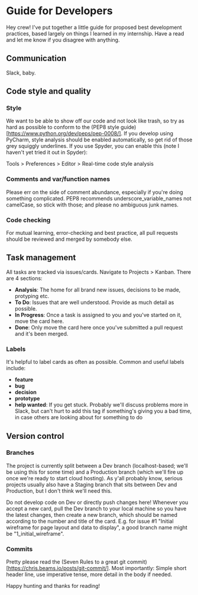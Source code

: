 # Guide for Developers
Hey crew! I've put together a little guide for proposed best development practices, based largely on things I learned in my internship. Have a read and let me know if you disagree with anything.

## Communication
Slack, baby.

## Code style and quality
### Style
We want to be able to show off our code and not look like trash, so try as hard as possible to conform to the (PEP8 style guide)[https://www.python.org/dev/peps/pep-0008/]. If you develop using PyCharm, style analysis should be enabled automatically, so get rid of those grey squiggly underlines. If you use Spyder, you can enable this (note I haven't yet tried it out in Spyder):

Tools > Preferences > Editor > Real-time code style analysis

### Comments and var/function names
Please err on the side of comment abundance, especially if you're doing something complicated. PEP8 recommends underscore_variable_names not camelCase, so stick with those; and please no ambiguous junk names.

### Code checking
For mutual learning, error-checking and best practice, all pull requests should be reviewed and merged by somebody else.

## Task management
All tasks are tracked via issues/cards. Navigate to Projects > Kanban. There are 4 sections:
- **Analysis**: The home for all brand new issues, decisions to be made, protyping etc.
- **To Do**: Issues that are well understood. Provide as much detail as possible.
- **In Progress**: Once a task is assigned to you and you've started on it, move the card here.
- **Done**: Only move the card here once you've submitted a pull request and it's been merged.

### Labels
It's helpful to label cards as often as possible. Common and useful labels include:
- **feature**
- **bug**
- **decision**
- **prototype**
- **help wanted**: If you get stuck. Probably we'll discuss problems more in Slack, but can't hurt to add this tag if something's giving you a bad time, in case others are looking about for something to do

## Version control
### Branches
The project is currently split between a Dev branch (localhost-based; we'll be using this for some time) and a Production branch (which we'll fire up once we're ready to start cloud hosting). As y'all probably know, serious projects usually also have a Staging branch that sits between Dev and Production, but I don't think we'll need this.

Do not develop code on Dev or directly push changes here! Whenever you accept a new card, pull the Dev branch to your local machine so you have the latest changes, then create a new branch, which should be named according to the number and title of the card. E.g. for issue #1 "Initial wireframe for page layout and data to display", a good branch name might be "1_initial_wireframe".

### Commits
Pretty please read the (Seven Rules to a great git commit)[https://chris.beams.io/posts/git-commit/].
Most importantly: Simple short header line, use imperative tense, more detail in the body if needed.

Happy hunting and thanks for reading!

